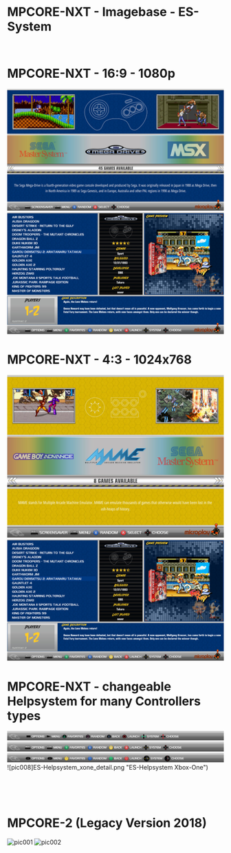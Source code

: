 # MPCORE-NXT - Imagebase - ES-System
<br />


# MPCORE-NXT - 16:9 - 1080p
![pic001](ES-System_mpcorenxt_sys_ar169.jpg "ES-Systemview 16:9 1080p")<br />
![pic002](ES-System_mpcorenxt_det_ar169.jpg "ES-Detailview 16:9 1080p")

# MPCORE-NXT - 4:3 - 1024x768
![pic003](ES-System_mpcorenxt_sys_ar43.jpg "ES-Systemview 4:3 1024x768")<br />
![pic004](ES-System_mpcorenxt_det_ar169.jpg "ES-Detailview 4:3 1024x768")

# MPCORE-NXT - changeable Helpsystem for many Controllers types
![pic005](ES-Helpsystem_psx_detail.png "ES-Helpsystem PSX")<br />
![pic006](ES-Helpsystem_snes_detail.png "ES-Helpsystem SNES/8Bitdo")<br />
![pic007](ES-Helpsystem_x360_detail.png "ES-Helpsystem Xbox360")<br />
![pic008]ES-Helpsystem_xone_detail.png "ES-Helpsystem Xbox-One")<br />

<br /><br /><br />


# MPCORE-2 (Legacy Version 2018)
![pic001](ES-System_mpcore2-01.jpg "ES-Systemview")
![pic002](ES-System_mpcore2-02.jpg "ES-Detailview")
